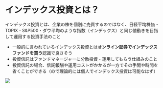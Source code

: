 # インデックス投資とは？

インデックス投資とは、企業の株を個別に売買するのではなく、日経平均株価・TOPIX・S&P500・ダウ平均のような指数（インデックス）と同じ値動きを目指して運用する投資手法のこと

<div grid="~ cols-2 gap-20">
<div>

- 一般的に言われているインデックス投資とは**オンライン証券でインデックスファンドを買う**認識で良さそう
- 投資信託はファンドマネージャーに分散投資・運用してもらう仕組みのこと
- 投資信託の場合、信託報酬や運用コストがかかるが一方でその手間や時間を省くことができる（ので理論的には個人でインデックス投資は可能なはず）

</div>
<div>

<img border="rounded" src="/image_index-investment.png?raw=true">

</div>
</div>
